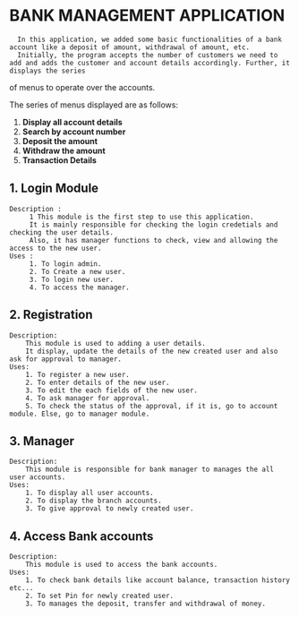 

# BANK MANAGEMENT APPLICATION
    
      In this application, we added some basic functionalities of a bank account like a deposit of amount, withdrawal of amount, etc.
      Initially, the program accepts the number of customers we need to add and adds the customer and account details accordingly. Further, it displays the series 
of menus to operate over the accounts.

The series of menus displayed are as follows:

   1. **Display all account details**
   2. **Search by account number**
   3. **Deposit the amount**
   4. **Withdraw the amount**
   5. **Transaction Details**
   
## 1. Login Module
    Description :
         1 This module is the first step to use this application.
         It is mainly responsible for checking the login credetials and checking the user details.
         Also, it has manager functions to check, view and allowing the access to the new user.
    Uses : 
         1. To login admin.
         2. To Create a new user.
         3. To login new user.
         4. To access the manager.

## 2. Registration 
    Description: 
        This module is used to adding a user details. 
        It display, update the details of the new created user and also ask for approval to manager.
    Uses: 
        1. To register a new user.
        2. To enter details of the new user.
        3. To edit the each fields of the new user.
        4. To ask manager for approval.
        5. To check the status of the approval, if it is, go to account module. Else, go to manager module.
        
## 3. Manager
    Description: 
        This module is responsible for bank manager to manages the all user accounts.
    Uses:
        1. To display all user accounts.
        2. To display the branch accounts.
        3. To give approval to newly created user.

## 4. Access Bank accounts
    Description:
        This module is used to access the bank accounts.
    Uses: 
        1. To check bank details like account balance, transaction history etc...
        2. To set Pin for newly created user.
        3. To manages the deposit, transfer and withdrawal of money.


